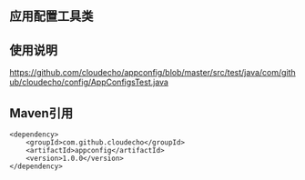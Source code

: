 应用配置工具类
----------

使用说明 
------
https://github.com/cloudecho/appconfig/blob/master/src/test/java/com/github/cloudecho/config/AppConfigsTest.java

Maven引用
--------
	<dependency>
		<groupId>com.github.cloudecho</groupId>
		<artifactId>appconfig</artifactId>
		<version>1.0.0</version>
	</dependency>